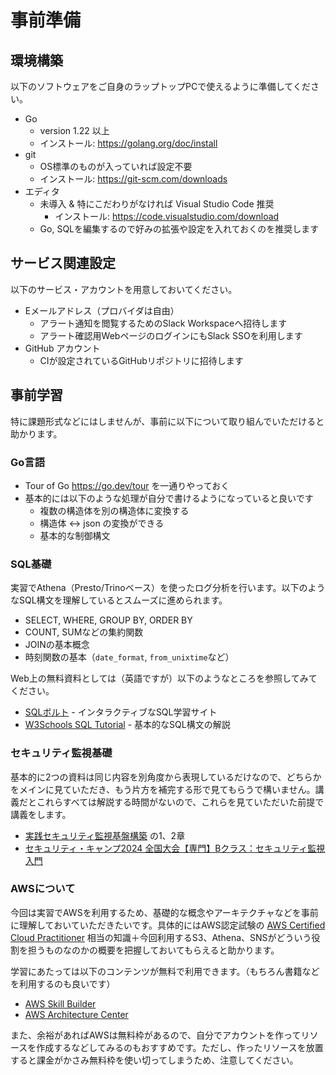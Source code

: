 # 事前準備

## 環境構築

以下のソフトウェアをご自身のラップトップPCで使えるように準備してください。

- Go
  - version 1.22 以上
  - インストール: https://golang.org/doc/install
- git
  - OS標準のものが入っていれば設定不要
  - インストール: https://git-scm.com/downloads
- エディタ
  - 未導入 & 特にこだわりがなければ Visual Studio Code 推奨
    - インストール: https://code.visualstudio.com/download
  - Go, SQLを編集するので好みの拡張や設定を入れておくのを推奨します

## サービス関連設定

以下のサービス・アカウントを用意しておいてください。

- Eメールアドレス（プロバイダは自由）
  - アラート通知を閲覧するためのSlack Workspaceへ招待します
  - アラート確認用WebページのログインにもSlack SSOを利用します
- GitHub アカウント
  - CIが設定されているGitHubリポジトリに招待します

## 事前学習

特に課題形式などにはしませんが、事前に以下について取り組んでいただけると助かります。

### Go言語

- Tour of Go https://go.dev/tour を一通りやっておく
- 基本的には以下のような処理が自分で書けるようになっていると良いです
  - 複数の構造体を別の構造体に変換する
  - 構造体 ↔ json の変換ができる
  - 基本的な制御構文

### SQL基礎

実習でAthena（Presto/Trinoベース）を使ったログ分析を行います。以下のようなSQL構文を理解しているとスムーズに進められます。

- SELECT, WHERE, GROUP BY, ORDER BY
- COUNT, SUMなどの集約関数
- JOINの基本概念
- 時刻関数の基本（`date_format`, `from_unixtime`など）

Web上の無料資料としては（英語ですが）以下のようなところを参照してみてください。
- [SQLボルト](https://sqlbolt.com/) - インタラクティブなSQL学習サイト
- [W3Schools SQL Tutorial](https://www.w3schools.com/sql/) - 基本的なSQL構文の解説

### セキュリティ監視基礎

基本的に2つの資料は同じ内容を別角度から表現しているだけなので、どちらかをメインに見ていただき、もう片方を補完する形で見てもらうで構いません。講義だとこれらすべては解説する時間がないので、これらを見ていただいた前提で講義をします。

- [実践セキュリティ監視基盤構築](https://zenn.dev/mizutani/books/secmon-platform) の1、2章
- [セキュリティ・キャンプ2024 全国大会【専門】Bクラス：セキュリティ監視入門](https://mztn.notion.site/4a1b43b9101c4f669f32f805b2393206?pvs=74)

### AWSについて

今回は実習でAWSを利用するため、基礎的な概念やアーキテクチャなどを事前に理解しておいていただきたいです。具体的にはAWS認定試験の [AWS Certified Cloud Practitioner](https://aws.amazon.com/jp/certification/certified-cloud-practitioner/?ch=sec&sec=rmg&d=1) 相当の知識＋今回利用するS3、Athena、SNSがどういう役割を担うものなのかの概要を把握しておいてもらえると助かります。

学習にあたっては以下のコンテンツが無料で利用できます。（もちろん書籍などを利用するのも良いです）

- [AWS Skill Builder](https://skillbuilder.aws)
- [AWS Architecture Center](https://aws.amazon.com/jp/architecture/)

また、余裕があればAWSは無料枠があるので、自分でアカウントを作ってリソースを作成するなどしてみるのもおすすめです。ただし、作ったリソースを放置すると課金がかさみ無料枠を使い切ってしまうため、注意してください。
